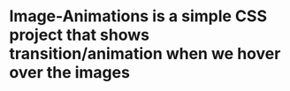 # Image-Animations is a simple CSS project that shows transition/animation when we hover over the images
